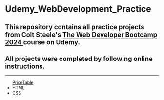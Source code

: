 # Udemy_WebDevelopment_Practice

<h2>This repository contains all practice projects from Colt Steele's <a href="https://www.udemy.com/course/the-web-developer-bootcamp/">The Web Developer Bootcamp 2024 </a> course on Udemy.</h2>
<h2>All projects were completed by following online instructions.</h2>
<hr>
<ul><a href="https://github.com/DayDreamYGithub/Udemy-WebDevelopment-Practice/tree/main/PriceTable">PriceTable</a>
  <li>HTML</li>
  <li>CSS</li>
</ul>

